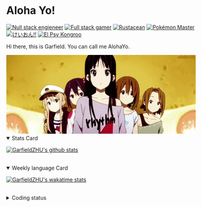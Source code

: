 # Aloha Yo!

[![Null stack engieneer](https://img.shields.io/badge/-Null_stack_engineer-a890f0)](https://github.com/GarfieldZHU)
[![Full stack gamer](https://img.shields.io/badge/-Full_stack_gamer-78c850)](https://steamcommunity.com/profiles/76561198092274492/)
[![Rustacean](https://img.shields.io/badge/-Rustacean-f74c00)](https://www.rust-lang.org/)
[![Pokémon Master](https://img.shields.io/badge/-Pokémon_Master-f8d030)](https://www.pokemon.com/us/pokedex/)
[![けいおん!!](https://img.shields.io/badge/-けいおん!!-f85888)](https://ja.wikipedia.org/wiki/%E6%94%BE%E8%AA%B2%E5%BE%8C%E3%83%86%E3%82%A3%E3%83%BC%E3%82%BF%E3%82%A4%E3%83%A0_(%E3%82%A2%E3%83%AB%E3%83%90%E3%83%A0))
[![El Psy Kongroo](https://img.shields.io/badge/-El_Psy_Kongroo-6890f0)](https://mzh.moegirl.org.cn/zh-hans/El_psy_congroo)


Hi there, this is Garfield. You can call me AlohaYo. 

<img width="640" src="https://raw.githubusercontent.com/GarfieldZHU/GarfieldZHU/master/assets/k-on-5.webp" />


<details open>
<summary>Stats Card</summary>
 
[![GarfieldZHU's github stats](https://github-readme-stats.vercel.app/api?username=GarfieldZHU&show_icons=true&theme=tokyonight)](https://github.com/anuraghazra/github-readme-stats)
 
</details>

<br/>

<details open>
<summary>Weekly language Card</summary>
 
[![GarfieldZHU's wakatime stats](https://github-readme-stats.vercel.app/api/wakatime?username=AlohaYo&theme=nightowl&layout=compact)](https://github.com/GarfieldZHU/GarfieldZHU)


<br/>

</details>

<details>

<summary>Coding status</summary>

<br/>

<!--START_SECTION:waka-->
**🐱 My Github Data** 

> 🏆 469 Contributions in the Year 2021
 > 
> 📦 490.6 kB Used in Github's Storage 
 > 
> 🚫 Not Opted to Hire
 > 
> 📜 64 Public Repositories 
 > 
> 🔑 35 Private Repositories  
 > 
**I'm a Night 🦉** 

```text
🌞 Morning    77 commits     ███░░░░░░░░░░░░░░░░░░░░░░   13.41% 
🌆 Daytime    173 commits    ███████░░░░░░░░░░░░░░░░░░   30.14% 
🌃 Evening    234 commits    ██████████░░░░░░░░░░░░░░░   40.77% 
🌙 Night      90 commits     ████░░░░░░░░░░░░░░░░░░░░░   15.68%

```


📊 **This Week I Spent My Time On** 

```text
💬 Programming Languages: 
TypeScript               6 hrs 31 mins       ████████████████░░░░░░░░░   65.77% 
SCSS                     1 hr 16 mins        ███░░░░░░░░░░░░░░░░░░░░░░   12.81% 
Java                     1 hr 7 mins         ██░░░░░░░░░░░░░░░░░░░░░░░   11.34% 
JSON                     30 mins             █░░░░░░░░░░░░░░░░░░░░░░░░   5.11% 
Markdown                 14 mins             ░░░░░░░░░░░░░░░░░░░░░░░░░   2.45%

🔥 Editors: 
VS Code                  8 hrs 47 mins       ██████████████████████░░░   88.66% 
IntelliJ                 1 hr 7 mins         ██░░░░░░░░░░░░░░░░░░░░░░░   11.34%

💻 Operating System: 
Mac                      5 hrs 44 mins       ██████████████░░░░░░░░░░░   57.87% 
Windows                  4 hrs 10 mins       ██████████░░░░░░░░░░░░░░░   42.13%

```


 Last Updated on 15/09/2021
<!--END_SECTION:waka-->

</details>
